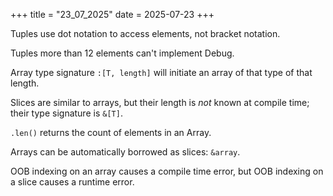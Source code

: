 +++
title = "23_07_2025"
date = 2025-07-23
+++

Tuples use dot notation to access elements, not bracket notation.

Tuples more than 12 elements can't implement Debug.

Array type signature `:[T, length]` will initiate an array of that type of that length.

Slices are similar to arrays, but their length is *not* known at compile time; their type signature is `&[T]`.

`.len()` returns the count of elements in an Array.

Arrays can be automatically borrowed as slices: `&array`.

OOB indexing on an array causes a compile time error, but OOB indexing on a slice causes a runtime error.